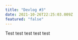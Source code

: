 ```yaml
---
title: "Devlog #3"
date: 2021-10-26T22:25:03.009Z
featured: "false"
---
```


Test test test test test
